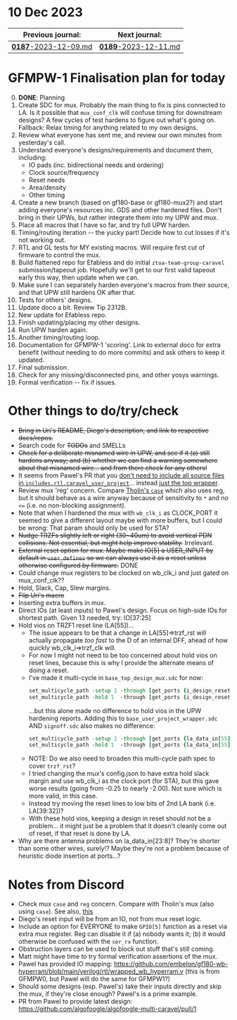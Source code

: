 # 10 Dec 2023

| Previous journal: | Next journal: |
|-|-|
| [**0187**-2023-12-09.md](./0187-2023-12-09.md) | [**0189**-2023-12-11.md](./0189-2023-12-11.md) |

# GFMPW-1 Finalisation plan for today

0.  **DONE**: Planning
1.  Create SDC for mux. Probably the main thing to fix is pins connected to LA. Is it possible that `mux_conf_clk` will confuse timing for downstream designs? A few cycles of test hardens to figure out what's going on. Fallback: Relax timing for anything related to my own designs.
2.  Review what everyone has sent me, and review our own minutes from yesterday's call.
3.  Understand everyone's designs/requirements and document them, including:
    *   IO pads (inc. bidirectional needs and ordering)
    *   Clock source/frequency
    *   Reset needs
    *   Area/density
    *   Other timing
4.  Create a new branch (based on gf180-base or gf180-mux2?) and start adding everyone's resources inc. GDS and other hardened files. Don't bring in their UPWs, but rather integrate them into my UPW and mux.
5.  Place all macros that I have so far, and try full UPW harden.
6.  Timing/routing iteration -- the yucky part! Decide how to cut losses if it's not working out.
7.  RTL and GL tests for MY existing macros. Will require first cut of firmware to control the mux.
8.  Build flattened repo for Efabless and do initial `ztoa-team-group-caravel` submission/tapeout job. Hopefully we'll get to our first valid tapeout early this way, then update when we can.
9.  Make sure I can separately harden everyone's macros from their source, and that UPW still hardens OK after that.
10. Tests for others' designs.
11. Update doco a bit. Review Tip 2312B.
12. New update for Efabless repo.
13. Finish updating/placing my other designs.
14. Run UPW harden again.
15. Another timing/routing loop.
16. Documentation for GFMPW-1 'scoring'. Link to external doco for extra benefit (without needing to do more commits) and ask others to keep it updated.
17. Final submission.
18. Check for any missing/disconnected pins, and other yosys warnings.
19. Formal verification -- fix if issues.



# Other things to do/try/check

*   ~~Bring in Uri's README, Diego's description, and link to respective docs/repos.~~
*   Search code for ~~TODOs~~ and SMELLs
*   ~~Check for a deliberate misnamed wire in UPW, and see if it (a) still hardens anyway; and (b) whether we can find a warning somewhere about that misnamed wire... and from there check for any others!~~
*   It seems from Pawel's PR that you [don't need to include all source files in `includes.rtl.caravel_user_project`](https://github.com/algofoogle/algofoogle-multi-caravel/pull/1/files#diff-ae099be4441f3203d570d7b5fd5bb989320ca03332623948d91f33a7dec57a53)... instead [just the top wrapper](https://github.com/algofoogle/algofoogle-multi-caravel/pull/1/files#diff-20692e4c6399f9dca1a4be30033c4d0ab45f3f0a0c8e96371a0f5c93b65e249d).
*   Review mux 'reg' concern. Compare [Tholin's `case`](https://repositories.efabless.com/tholin/tholin_multi_project/blob/main/f/verilog/rtl/Multiplexer/Multiplexer.v#_78) which also uses reg, but it should behave as a wire anyway because of sensitivity to `*` and no `<=` (i.e. no non-blocking assignment).
*   Note that when I hardened the mux with `wb_clk_i` as CLOCK_PORT it seemed to give a different layout maybe with more buffers, but I could be wrong: That param should only be used for STA?
*   ~~Nudge TRZFs slightly left or right (30~40um) to avoid vertical PDN collisions. Not essential, but might help improve stability.~~ Irrelevant.
*   ~~External reset option for mux. Maybe make IO[5] a USER_INPUT by default in `user_defines` so we can always use it as a reset unless otherwise configured by firmware.~~ DONE
*   Could change mux registers to be clocked on wb_clk_i and just gated on mux_conf_clk??
*   Hold, Slack, Cap, Slew margins.
*   ~~Flip Uri's macro~~
*   Inserting extra buffers in mux.
*   Direct IOs (at least inputs) to Pawel's design. Focus on high-side IOs for shortest path. Given 13 needed, try: IO[37:25]
*   Hold vios on TRZF1 reset line (LA[55])...
    *   The issue appears to be that a change in LA[55]=>trzf_rst will actually propagate *too fast* to the D of an internal DFF, ahead of how quickly wb_clk_i=>trzf_clk will.
    *   For now I might not need to be too concerned about hold vios on reset lines, because this is why I provide the alternate means of doing a reset.
    *   I've made it multi-cycle in `base_top_design_mux.sdc` for now:
        ```tcl
        set_multicycle_path -setup 2 -through [get_ports {i_design_reset[0]}]
        set_multicycle_path -hold 1  -through [get_ports {i_design_reset[0]}]
        ```
        ...but this alone made no difference to hold vios in the UPW hardening reports. Adding this to `base_user_project_wrapper.sdc` AND `signoff.sdc` also makes no difference:
        ```tcl
        set_multicycle_path -setup 2 -through [get_ports {la_data_in[55]}]
        set_multicycle_path -hold 1  -through [get_ports {la_data_in[55]}]
        ```
    *   NOTE: Do we also need to broaden this multi-cycle path spec to cover `trzf_rst`?
    *   I tried changing the mux's config.json to have extra hold slack margin and use wb_clk_i as the clock port (for STA), but this gave worse results (going from -0.25 to nearly -2.00). Not sure which is more valid, in this case.
    *   Instead try moving the reset lines to low bits of 2nd LA bank (i.e. LA[39:32])?
    *   With these hold vios, keeping a design in reset should not be a problem... it might just be a problem that it doesn't cleanly come out of reset, if that reset is done by LA.
*   Why are there antenna problems on la_data_in[23:8]? They're shorter than some other wires, surely!? Maybe they're not a problem because of heuristic diode insertion at ports...?


# Notes from Discord

*   Check mux `case` and `reg` concern. Compare with Tholin's mux (also using `case`). See also, [this](https://electronics.stackexchange.com/a/240014)
*   Diego's reset input will be from an IO, not from mux reset logic.
*   Include an option for EVERYONE to make `GPIO[5]` function as a reset via extra mux register. Reg can disable it if (a) nobody wants it; (b) it would otherwise be confused with the `ser_rx` function.
*   Obstruction layers can be used to block out stuff that's still coming.
*   Matt might have time to try formal verification assertions of the mux.
*   Pawel has provided IO mapping: https://github.com/embelon/gf180-wb-hyperram/blob/main/verilog/rtl/wrapped_wb_hyperram.v (this is from GFMPW0, but Pawel will do the same for GFMPW1?)
*   Should some designs (esp. Pawel's) take their inputs directly and skip the mux, if they're close enough? Pawel's is a prime example.
*   PR from Pawel to provide latest design: https://github.com/algofoogle/algofoogle-multi-caravel/pull/1
